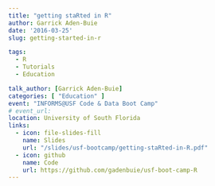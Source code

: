 ```yaml
---
title: "getting staRted in R"
author: Garrick Aden-Buie
date: '2016-03-25'
slug: getting-started-in-r

tags:
  - R
  - Tutorials
  - Education

talk_author: [Garrick Aden-Buie]
categories: [ "Education" ]
event: "INFORMS@USF Code & Data Boot Camp"
# event_url:
location: University of South Florida
links:
  - icon: file-slides-fill
    name: Slides
    url: "/slides/usf-bootcamp/getting-staRted-in-R.pdf"
  - icon: github
    name: Code
    url: https://github.com/gadenbuie/usf-boot-camp-R
---
```


